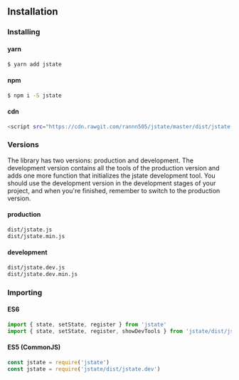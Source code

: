 Installation
------
### Installing
#### yarn
```bash
$ yarn add jstate
```
#### npm
```bash
$ npm i -S jstate
```
#### cdn
```bash
<script src="https://cdn.rawgit.com/rannn505/jstate/master/dist/jstate.min.js"></script>
```

### Versions
The library has two versions: production and development.
The development version contains all the tools of the production version and adds one more function that initializes the jstate development tool.
You should use the development version in the development stages of your project, and when you're finished, remember to switch to the production version.
#### production
```bash
dist/jstate.js
dist/jstate.min.js
```
#### development
```bash
dist/jstate.dev.js
dist/jstate.dev.min.js
```

### Importing
#### ES6
```js
import { state, setState, register } from 'jstate'
import { state, setState, register, showDevTools } from 'jstate/dist/jstate.dev'
```
#### ES5 (CommonJS)
```js
const jstate = require('jstate')
const jstate = require('jstate/dist/jstate.dev')
```
